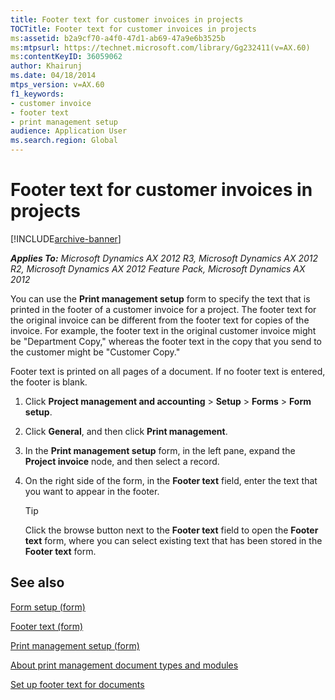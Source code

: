 ```yaml
---
title: Footer text for customer invoices in projects
TOCTitle: Footer text for customer invoices in projects
ms:assetid: b2a9cf70-a4f0-47d1-ab69-47a9e6b3525b
ms:mtpsurl: https://technet.microsoft.com/library/Gg232411(v=AX.60)
ms:contentKeyID: 36059062
author: Khairunj
ms.date: 04/18/2014
mtps_version: v=AX.60
f1_keywords:
- customer invoice
- footer text
- print management setup
audience: Application User
ms.search.region: Global
---
```


# Footer text for customer invoices in projects 


[!INCLUDE[archive-banner](includes/archive-banner.md)]


_**Applies To:** Microsoft Dynamics AX 2012 R3, Microsoft Dynamics AX 2012 R2, Microsoft Dynamics AX 2012 Feature Pack, Microsoft Dynamics AX 2012_

You can use the **Print management setup** form to specify the text that is printed in the footer of a customer invoice for a project. The footer text for the original invoice can be different from the footer text for copies of the invoice. For example, the footer text in the original customer invoice might be "Department Copy," whereas the footer text in the copy that you send to the customer might be "Customer Copy."

Footer text is printed on all pages of a document. If no footer text is entered, the footer is blank.

1.  Click **Project management and accounting** \> **Setup** \> **Forms** \> **Form setup**.

2.  Click **General**, and then click **Print management**.

3.  In the **Print management setup** form, in the left pane, expand the **Project invoice** node, and then select a record.

4.  On the right side of the form, in the **Footer text** field, enter the text that you want to appear in the footer.
    

    > [!TIP]
    > <P>Click the browse button next to the <STRONG>Footer text</STRONG> field to open the <STRONG>Footer text</STRONG> form, where you can select existing text that has been stored in the <STRONG>Footer text</STRONG> form.</P>



## See also

[Form setup (form)](https://technet.microsoft.com/library/aa589956\(v=ax.60\))

[Footer text (form)](https://technet.microsoft.com/library/hh227611\(v=ax.60\))

[Print management setup (form)](https://technet.microsoft.com/library/hh209383\(v=ax.60\))

[About print management document types and modules](about-print-management-document-types-and-modules.md)

[Set up footer text for documents](set-up-footer-text-for-documents.md)

  


